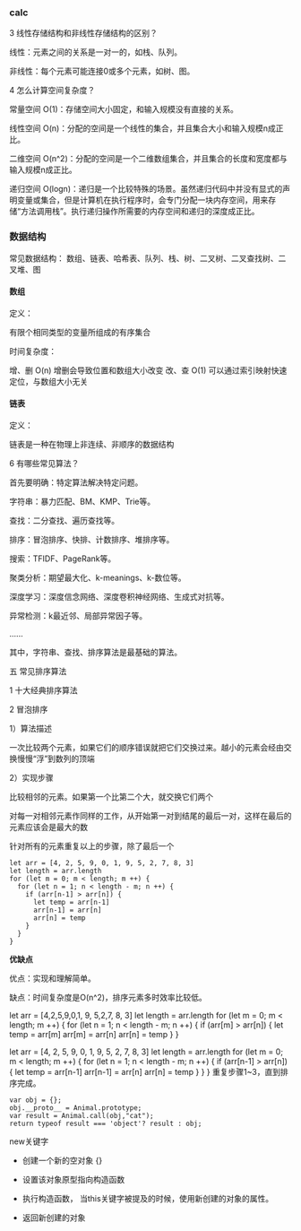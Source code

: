 ### calc

3  线性存储结构和非线性存储结构的区别？

线性：元素之间的关系是一对一的，如栈、队列。

非线性：每个元素可能连接0或多个元素，如树、图。


4  怎么计算空间复杂度？



常量空间 O(1)：存储空间大小固定，和输入规模没有直接的关系。



线性空间 O(n)：分配的空间是一个线性的集合，并且集合大小和输入规模n成正比。



二维空间 O(n^2)：分配的空间是一个二维数组集合，并且集合的长度和宽度都与输入规模n成正比。



递归空间 O(logn)：递归是一个比较特殊的场景。虽然递归代码中并没有显式的声明变量或集合，但是计算机在执行程序时，会专门分配一块内存空间，用来存储“方法调用栈”。执行递归操作所需要的内存空间和递归的深度成正比。


### 数据结构

常见数据结构： 数组、链表、哈希表、队列、栈、树、二叉树、二叉查找树、二叉堆、图

#### 数组

定义：

有限个相同类型的变量所组成的有序集合

时间复杂度：

增、删 O(n) 增删会导致位置和数组大小改变
改、查 O(1) 可以通过索引映射快速定位，与数组大小无关

#### 链表

定义：

链表是一种在物理上非连续、非顺序的数据结构














6  有哪些常见算法？

首先要明确：特定算法解决特定问题。


字符串：暴力匹配、BM、KMP、Trie等。

查找：二分查找、遍历查找等。

排序：冒泡排序、快排、计数排序、堆排序等。

搜索：TFIDF、PageRank等。

聚类分析：期望最大化、k-meanings、k-数位等。

深度学习：深度信念网络、深度卷积神经网络、生成式对抗等。

异常检测：k最近邻、局部异常因子等。

......

其中，字符串、查找、排序算法是最基础的算法。


五  常见排序算法

1  十大经典排序算法

2  冒泡排序

1）算法描述

一次比较两个元素，如果它们的顺序错误就把它们交换过来。越小的元素会经由交换慢慢“浮”到数列的顶端

2）实现步骤

比较相邻的元素。如果第一个比第二个大，就交换它们两个

对每一对相邻元素作同样的工作，从开始第一对到结尾的最后一对，这样在最后的元素应该会是最大的数

针对所有的元素重复以上的步骤，除了最后一个

```
let arr = [4, 2, 5, 9, 0, 1, 9, 5, 2, 7, 8, 3]
let length = arr.length
for (let m = 0; m < length; m ++) {
  for (let n = 1; n < length - m; n ++) {
    if (arr[n-1] > arr[n]) {
      let temp = arr[n-1]
      arr[n-1] = arr[n]
      arr[n] = temp
    }
  }
}
```

**优缺点**

优点：实现和理解简单。

缺点：时间复杂度是O(n^2)，排序元素多时效率比较低。



let arr = [4,2,5,9,0,1, 9, 5,2,7, 8, 3]
let length = arr.length
for (let m = 0; m < length; m ++) {
  for (let n = 1; n < length - m; n ++) {
    if (arr[m] > arr[n]) {
      let temp = arr[m]
      arr[m] = arr[n]
      arr[n] = temp
    }
  }




let arr = [4, 2, 5, 9, 0, 1, 9, 5, 2, 7, 8, 3]
let length = arr.length
for (let m = 0; m < length; m ++) {
  for (let n = 1; n < length - m; n ++) {
    if (arr[n-1] > arr[n]) {
      let temp = arr[n-1]
      arr[n-1] = arr[n]
      arr[n] = temp
    }
  }
}
重复步骤1~3，直到排序完成。
<!-- ============================= -->

```
var obj = {};
obj.__proto__ = Animal.prototype;
var result = Animal.call(obj,"cat");
return typeof result === 'object'? result : obj;
```

new关键字

- 创建一个新的空对象 {}

- 设置该对象原型指向构造函数

- 执行构造函数， 当this关键字被提及的时候，使用新创建的对象的属性。

- 返回新创建的对象
